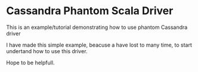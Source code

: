 # Cassandra Phantom Scala Driver
This is an example/tutorial demonstrating how to use phantom Cassandra driver

I have made this simple example, beacuse a have lost to many time, to start undertand how to use this driver.

Hope to be helpfull.
